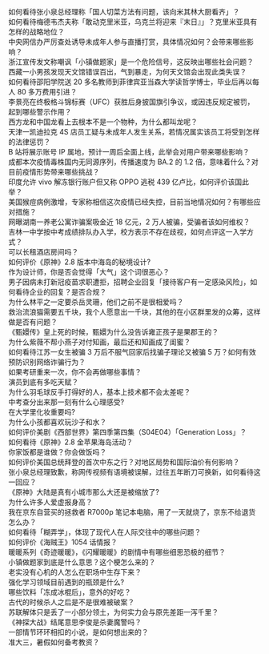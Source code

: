 如何看待张小泉总经理称「国人切菜方法有问题，该向米其林大厨看齐」？  
如何看待梅德韦杰夫称「敢动克里米亚，乌克兰将迎来『末日』」？克里米亚具有怎样的战略地位？  
中央网信办严厉查处诱导未成年人参与直播打赏，具体情况如何？会带来哪些影响？  
浙江宣传发文称嘲讽「小镇做题家」是一个危险信号，这反映出哪些社会问题？  
西藏一小男孩发现天文馆错误百出，气到暴走，为何天文馆会出现此类失误？  
如何看待邵阳学院送 20 多名教师到菲律宾亚当森大学读哲学博士，毕业后再以每人 80 多万费用引进？  
李景亮在终极格斗锦标赛（UFC）获胜后身披国旗引争议，或因违反规定被罚，起到哪些警示作用？  
西方龙和中国龙看上去根本不是一个物种，为什么都叫龙呢？  
天津一凯迪拉克 4S 店员工疑与未成年人发生关系，若情况属实该员工将受到怎样的法律惩罚？  
B 站将展示账号 IP 属地，预计一周后全面上线，此举会对用户带来哪些影响？  
成都本次疫情毒株国内无同源序列，传播速度为 BA.2 的 1.2 倍，意味着什么？对目前疫情形势带来哪些挑战？  
印度允许 vivo 解冻银行账户但又称 OPPO 逃税 439 亿卢比，如何评价该国此举？  
美国猴痘病例激增，专家称相信这次疫情已经失控，目前当地情况如何？有哪些应对措施？  
网曝湖南一养老公寓诈骗案吸金近 18 亿元，2 万人被骗，受骗者该如何维权？  
吉林一中学按中考成绩排队办入学，校方表示不存在歧视，如何点评这一入学方式？  
可以长租酒店房间吗？  
如何评价《原神》2.8 版本中海岛的秘境设计?  
作为设计师，你是否会觉得「大气」这个词很恶心？  
男子因病未打新冠疫苗求职遭拒，招聘企业回复「接待客户有一定感染风险」，如何看待企业的回复？是否合规？  
为什么林平之一定要杀岳灵珊，他们之前不是很相爱吗？  
救治流浪猫需要五千块，我个人愿意出一千块，其他的在小区群里发的众筹，这样做是否有问题？  
《甄嬛传》皇上死的时候，甄嬛为什么没告诉雍正孩子是果郡王的？  
为什么紫薇不帮小燕子对付知画，最后还和知画成了闺蜜？  
如何看待江苏一女生被骗 3 万后不服气回家后找骗子理论又被骗 5 万？如何有效预防识别网络诈骗行为？  
如果考研重来一次，你不会再做哪些事情？  
演员到底有多吃天赋？  
为什么羽毛球反手打得好的人，基本上技术都不会太差呢？  
中考查分出来那一刻有什么心理感受?  
在大学里化妆重要吗?  
为什么小孩都喜欢玩沙子和水？  
如何评价美剧《西部世界》第四季第四集（S04E04）「Generation Loss」？  
如何看待《原神》2.8 金苹果海岛活动？  
你家饭都是谁做？你会做饭吗？  
如何评价美国总统拜登的首次中东之行？对地区局势和国际油价有何影响？  
张小泉总经理致歉，称网传视频有语境被误解，过往五年断刀可换新，如何看待这一回应？  
《原神》大陆是真有小城市那么大还是被缩放了?  
为什么许多人爱虚报身高？  
我在京东自营买的拯救者 R7000p 笔记本电脑，用了一天就烧了，京东不给退货怎么办？  
如何看待「糊弄学」，体现了现代人在人际交往中的哪些问题？  
如何评价《海贼王》1054 话情报？  
暖暖系列《奇迹暖暖》，《闪耀暖暖》的剧情中有哪些细思恐极的细节？  
小镇做题家到底是什么意思？这个梗怎么来的？  
老实没有心机的人怎么在职场中生存下来？  
强化学习领域目前遇到的瓶颈是什么?  
哪些饮料「冻成冰棍后」，意外的好吃？  
古代的时候杀人之后是不是很难被破案？  
苏联解体只是丢了一小部分领土，为何实力会与原先差距一泻千里？  
《神探大战》结尾意思李俊是杀妻魔警吗？  
一部情节环环相扣的小说，是如何想出来的？  
准大三，暑假如何备考教资？  
